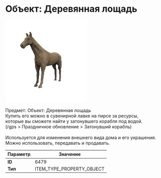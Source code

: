 # Объект: Деревянная лощадь

![Item Image](../img/6479.webp?raw=true)

Предмет: Объект: Деревянная лощадь<br>Купить его можно в сувенирной лавке на пирсе за ресурсы,<br>которые вы сможете найти у затонувшего корабля под водой.<br>(/gps > Праздничное обновление > Затонувший корабль)<br><br>Используется для изменения внешнего вида дома и его украшения.<br>Можно использовать, передавать и продавать.


| Параметр | Значение |
|----------|----------|
| **ID** | 6479 |
| **Тип** | ITEM_TYPE_PROPERTY_OBJECT |

